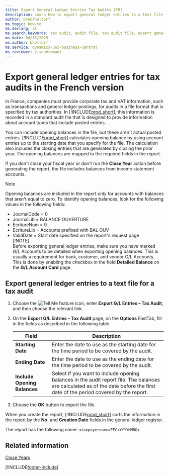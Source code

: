 ```yaml
---
title: Export General Ledger Entries Tax Audits [FR]
description: Learn how to export general ledger entries to a text file for a tax audit.
author: brentholtorf
ms.topic: how-to
ms.devlang: al
ms.search.keywords: tax audit, audit file, tax audit file, export general ledger entries, French version
ms.date: 04/15/2025
ms.author: bholtorf
ms.service: dynamics-365-business-central
ms.reviewer: v-soumramani
---
```


# Export general ledger entries for tax audits in the French version

In France, companies must provide corporate tax and VAT information, such as transactions and general ledger postings, for audits in a file format that is specified by tax authorities. In [!INCLUDE[prod_short](../../includes/prod_short.md)], this information is recorded in a standard audit file that is designed to provide information about account types that include posted entries.

You can include opening balances in the file, but these aren't actual posted entries. [!INCLUDE[prod_short](../../includes/prod_short.md)] calculates opening balance by using account entries up to the starting date that you specify for the file. The calculation also includes the closing entries that are generated by closing the prior year. The opening balances are mapped to the required fields in the report.  

If you don't close your fiscal year or don't run the **Close Year** action before generating the report, the file includes balances from income statement accounts.  

> [!NOTE]  
> Opening balances are included in the report only for accounts with balances that aren't equal to zero. To identify opening balances, look for the following values in the following fields:  
>
> - JournalCode = 0  
> - JournalLib = BALANCE OUVERTURE  
> - EcritureNum = 0  
> - EcritureLib = Accounts prefixed with BAL OUV  
> - ValidDate = Start date specified on the report's request page  
> [!NOTE]  
> Before exporting general ledger entries, make sure you have marked G/L Accounts to be detailed when exporting opening balances. This is usually a requirement for bank, customer, and vendor G/L Accounts. This is done by enabling the checkbox in the field **Detailed Balance** on the **G/L Account Card** page.

## Export general ledger entries to a text file for a tax audit

1. Choose the ![Tell Me feature](../../media/ui-search/search_small.png "Tell me what you want to do") icon, enter **Export G/L Entries – Tax Audit**, and then choose the relevant link.  
1. On the **Export G/L Entries – Tax Audit** page, on the **Options** FastTab, fill in the fields as described in the following table.  

    |Field|Description|  
    |---------------------------------|---------------------------------------|  
    |**Starting Date**|Enter the date to use as the starting date for the time period to be covered by the audit.|  
    |**Ending Date**|Enter the date to use as the ending date for the time period to be covered by the audit.|  
    |**Include Opening Balances**|Select if you want to include opening balances in the audit report file. The balances are calculated as of the date before the first date of the period covered by the report.|  

1. Choose the **OK** button to export the file.  

When you create the report, [!INCLUDE[prod_short](../../includes/prod_short.md)] sorts the information in the report by the **No.** and **Creation Date** fields in the general ledger register.  

The report has the following name: `<taxpayername>FEC<YYYYMMDD>`  

## Related information

[Close Years](how-to-close-years.md)

[!INCLUDE[footer-include](../../includes/footer-banner.md)]
